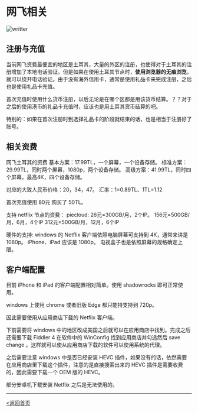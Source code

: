 # 网飞相关
![writter](https://img.shields.io/badge/%E4%BD%9C%E8%80%85-zwiss%20cai-brightgreen)
## 注册与充值

当前网飞资费最便宜的地区是土耳其，大量的外区的注册，也使得对于土耳其的注册增加了本地电话验证。但是如果在使用土耳其节点时，**使用浏览器的无痕浏览**，就可以绕开电话验证。由于没有海外信用卡，通常是使用礼品卡来完成注册，之后也是使用礼品卡充值。

首次充值时使用什么货币注册，以后无论是在哪个区都是用该货币结算。？？对于之后的使用港币的礼品卡充值时，应该也是用土耳其货币结算的吧。

特别的：如果在首次注册时到选择礼品卡的阶段就结束的话，也是相当于注册好了账号。

## 相关资费

网飞土耳其的资费
基本方案：17.99TL，一个屏幕，一个设备存储。
标准方案：29.99TL，同时两个屏幕，1080p，两个设备存储。
高级方案：41.99TL，同时四个屏幕，最高4K，四个设备存储。

对应的大致人民币价格：20，34，47。
汇率：1=0.89TL、1TL=1.12

首次充值使用 80元 购买了 50TL。

支持 netflix 节点的资费：
piecloud:
26元=300GB/月，2个IP。
156元=500GB/月，6月，4个IP
312元=500GB/月，12月，6个IP

硬件的支持:
windows 的 Netflix 客户端依照电脑屏幕可支持到 4K，通常来讲是 1080p。
iPhone、iPad 应该是 1080p。
电视盒子也是依照屏幕的规格确定上限。

## 客户端配置
目前 iPhone 和 iPad 的客户端配置相对简单。使用 shadowrocks 即可正常使用。

windows 上使用 chrome 或者旧版 Edge 都只能持支持到 720p。

因此需要使用从应用商店下载的 Netflix 客户端。

下前需要将 windows 中的地区改成美国之后就可以在应用商店中找到。完成之后还需要下载 Fiddler 4 在软件中的 WinConfig 找到应用商店并勾选然后 save change 。这样就可以使从应用商店下载的软件可以使用系统的代理。

之后需要注意 windows 中是否已经安装 HEVC 插件，如果没有的话，依然需要在应用商店里下载这个插件，注意的是直接搜索出来的 HEVC 插件是需要收费的，因此需要下载一个 OEM 版的 HEVC。

部分安卓机下载安装 Netflix 之后是无法使用的。

---
[<返回首页](README.md)

